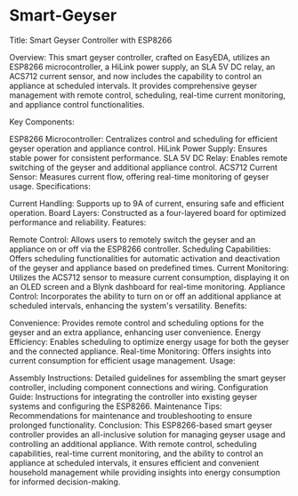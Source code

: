 # Smart-Geyser
Title: Smart Geyser Controller with ESP8266

Overview:
This smart geyser controller, crafted on EasyEDA, utilizes an ESP8266 microcontroller, a HiLink power supply, an SLA 5V DC relay, an ACS712 current sensor, and now includes the capability to control an appliance at scheduled intervals. It provides comprehensive geyser management with remote control, scheduling, real-time current monitoring, and appliance control functionalities.

Key Components:

ESP8266 Microcontroller: Centralizes control and scheduling for efficient geyser operation and appliance control.
HiLink Power Supply: Ensures stable power for consistent performance.
SLA 5V DC Relay: Enables remote switching of the geyser and additional appliance control.
ACS712 Current Sensor: Measures current flow, offering real-time monitoring of geyser usage.
Specifications:

Current Handling: Supports up to 9A of current, ensuring safe and efficient operation.
Board Layers: Constructed as a four-layered board for optimized performance and reliability.
Features:

Remote Control: Allows users to remotely switch the geyser and an appliance on or off via the ESP8266 controller.
Scheduling Capabilities: Offers scheduling functionalities for automatic activation and deactivation of the geyser and appliance based on predefined times.
Current Monitoring: Utilizes the ACS712 sensor to measure current consumption, displaying it on an OLED screen and a Blynk dashboard for real-time monitoring.
Appliance Control: Incorporates the ability to turn on or off an additional appliance at scheduled intervals, enhancing the system's versatility.
Benefits:

Convenience: Provides remote control and scheduling options for the geyser and an extra appliance, enhancing user convenience.
Energy Efficiency: Enables scheduling to optimize energy usage for both the geyser and the connected appliance.
Real-time Monitoring: Offers insights into current consumption for efficient usage management.
Usage:

Assembly Instructions: Detailed guidelines for assembling the smart geyser controller, including component connections and wiring.
Configuration Guide: Instructions for integrating the controller into existing geyser systems and configuring the ESP8266.
Maintenance Tips: Recommendations for maintenance and troubleshooting to ensure prolonged functionality.
Conclusion:
This ESP8266-based smart geyser controller provides an all-inclusive solution for managing geyser usage and controlling an additional appliance. With remote control, scheduling capabilities, real-time current monitoring, and the ability to control an appliance at scheduled intervals, it ensures efficient and convenient household management while providing insights into energy consumption for informed decision-making.
